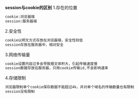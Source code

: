 **session与cookie的区别**
1.存在的位置
```html
cookie:浏览器端
session:服务器端
```
2.安全性
```html
cookie以明文方式存放在浏览器端，安全性较低
session存放在服务器中，相对安全
```
3.网络传输量
```html
cookie设置内容过多会导致报文体积大，引起传输速度慢
session数据存放在服务器，只用cookie传输id,不会影响速率
```
4.存储限制
```html
浏览器限制单个cookie保存数据不能超过4k，并对单个域名的传输数量也有限制
session没有限制
```
